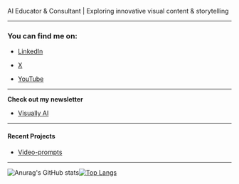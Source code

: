 AI Educator & Consultant | Exploring innovative visual content & storytelling

---
### __You can find me on:__


- [LinkedIn](https://linkedin.com/in/heatherbcooper)

- [X](https://x.com/HBCoop_)

- [YouTube](https://www.youtube.com/@Visually_AI)


---

__Check out my newsletter__

-  [Visually AI](https://heatherbcooper.substack.com/)

---

#### __Recent Projects__

- [Video-prompts](https://github.com/cheribc/Video-prompts)


---
![Anurag's GitHub stats](https://github-readme-stats.vercel.app/api?username=cheribc&show_icons=true&theme=nightowl)[![Top Langs](https://github-readme-stats.vercel.app/api/top-langs/?username=cheribc&theme=nightowl)](https://github.com/cheribc/github-readme-stats)
